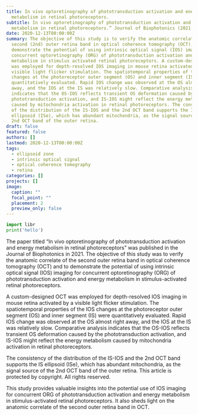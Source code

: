 ```yaml
---
title: In vivo optoretinography of phototransduction activation and energy
  metabolism in retinal photoreceptors.
subtitle: In vivo optoretinography of phototransduction activation and energy
  metabolism in retinal photoreceptors.” Journal of Biophotonics (2021
date: 2020-12-13T00:00:00Z
summary: The objective of this study is to verify the anatomic correlate of the
  second (2nd) outer retina band in optical coherence tomography (OCT), and to
  demonstrate the potential of using intrinsic optical signal (IOS) imaging for
  concurrent optoretinography (ORG) of phototransduction activation and energy
  metabolism in stimulus activated retinal photoreceptors. A custom-designed OCT
  was employed for depth-resolved IOS imaging in mouse retina activated by a
  visible light flicker stimulation. The spatiotemporal properties of the IOS
  changes at the photoreceptor outer segment (OS) and inner segment (IS) were
  quantitatively evaluated. Rapid IOS change was observed at the OS almost right
  away, and the IOS at the IS was relatively slow. Comparative analysis
  indicates that the OS-IOS reflects transient OS deformation caused by the
  phototransduction activation, and IS-IOS might reflect the energy metabolism
  caused by mitochondria activation in retinal photoreceptors. The consistency
  of the distribution of the IS-IOS and the 2nd OCT band supports the IS
  ellipsoid (ISe), which has abundant mitochondria, as the signal source of the
  2nd OCT band of the outer retina.
draft: false
featured: false
authors: []
lastmod: 2020-12-13T00:00:00Z
tags:
  - ellipsoid zone
  - intrinsic optical signal
  - optical coherence tomography
  - retina
categories: []
projects: []
image:
  caption: ""
  focal_point: ""
  placement: 2
  preview_only: false
---
```



```python
import libr
print('hello')
```

The paper titled “In vivo optoretinography of phototransduction activation and energy metabolism in retinal photoreceptors” was published in the Journal of Biophotonics in 2021. The objective of this study was to verify the anatomic correlate of the second outer retina band in optical coherence tomography (OCT) and to demonstrate the potential of using intrinsic optical signal (IOS) imaging for concurrent optoretinography (ORG) of phototransduction activation and energy metabolism in stimulus-activated retinal photoreceptors.

A custom-designed OCT was employed for depth-resolved IOS imaging in mouse retina activated by a visible light flicker stimulation. The spatiotemporal properties of the IOS changes at the photoreceptor outer segment (OS) and inner segment (IS) were quantitatively evaluated. Rapid IOS change was observed at the OS almost right away, and the IOS at the IS was relatively slow. Comparative analysis indicates that the OS-IOS reflects transient OS deformation caused by the phototransduction activation, and IS-IOS might reflect the energy metabolism caused by mitochondria activation in retinal photoreceptors.

The consistency of the distribution of the IS-IOS and the 2nd OCT band supports the IS ellipsoid (ISe), which has abundant mitochondria, as the signal source of the 2nd OCT band of the outer retina. This article is protected by copyright. All rights reserved.

This study provides valuable insights into the potential use of IOS imaging for concurrent ORG of phototransduction activation and energy metabolism in stimulus-activated retinal photoreceptors. It also sheds light on the anatomic correlate of the second outer retina band in OCT.